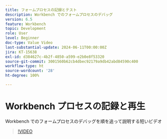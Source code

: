 ```yaml
---
title: フォームプロセスの記録とテスト
description: Workbench でのフォームプロセスのデバッグ
version: 6.5
feature: Workbench
topic: Development
role: User
level: Beginner
doc-type: Value Video
last-substantial-update: 2024-06-11T00:00:00Z
jira: KT-15638
exl-id: d384627c-4b2f-4850-a599-e2b0e8f53320
source-git-commit: 3001560b62cb4dbec92179a9db42abd84590c400
workflow-type: ht
source-wordcount: '28'
ht-degree: 100%

---
```


# Workbench プロセスの記録と再生

Workbench でのフォームプロセスのデバッグを順を追って説明する短いビデオ

>[!VIDEO](https://video.tv.adobe.com/v/3429495/?learn=on)
